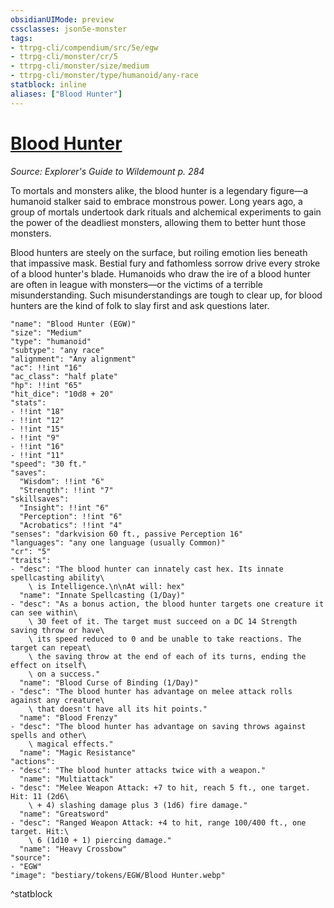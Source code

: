 ```yaml
---
obsidianUIMode: preview
cssclasses: json5e-monster
tags:
- ttrpg-cli/compendium/src/5e/egw
- ttrpg-cli/monster/cr/5
- ttrpg-cli/monster/size/medium
- ttrpg-cli/monster/type/humanoid/any-race
statblock: inline
aliases: ["Blood Hunter"]
---
```

# [Blood Hunter](3-Compendium\CLI\bestiary\humanoid/blood-hunter-egw.md)
*Source: Explorer's Guide to Wildemount p. 284*  

To mortals and monsters alike, the blood hunter is a legendary figure—a humanoid stalker said to embrace monstrous power. Long years ago, a group of mortals undertook dark rituals and alchemical experiments to gain the power of the deadliest monsters, allowing them to better hunt those monsters.

Blood hunters are steely on the surface, but roiling emotion lies beneath that impassive mask. Bestial fury and fathomless sorrow drive every stroke of a blood hunter's blade. Humanoids who draw the ire of a blood hunter are often in league with monsters—or the victims of a terrible misunderstanding. Such misunderstandings are tough to clear up, for blood hunters are the kind of folk to slay first and ask questions later.

```statblock
"name": "Blood Hunter (EGW)"
"size": "Medium"
"type": "humanoid"
"subtype": "any race"
"alignment": "Any alignment"
"ac": !!int "16"
"ac_class": "half plate"
"hp": !!int "65"
"hit_dice": "10d8 + 20"
"stats":
- !!int "18"
- !!int "12"
- !!int "15"
- !!int "9"
- !!int "16"
- !!int "11"
"speed": "30 ft."
"saves":
  "Wisdom": !!int "6"
  "Strength": !!int "7"
"skillsaves":
  "Insight": !!int "6"
  "Perception": !!int "6"
  "Acrobatics": !!int "4"
"senses": "darkvision 60 ft., passive Perception 16"
"languages": "any one language (usually Common)"
"cr": "5"
"traits":
- "desc": "The blood hunter can innately cast hex. Its innate spellcasting ability\
    \ is Intelligence.\n\nAt will: hex"
  "name": "Innate Spellcasting (1/Day)"
- "desc": "As a bonus action, the blood hunter targets one creature it can see within\
    \ 30 feet of it. The target must succeed on a DC 14 Strength saving throw or have\
    \ its speed reduced to 0 and be unable to take reactions. The target can repeat\
    \ the saving throw at the end of each of its turns, ending the effect on itself\
    \ on a success."
  "name": "Blood Curse of Binding (1/Day)"
- "desc": "The blood hunter has advantage on melee attack rolls against any creature\
    \ that doesn't have all its hit points."
  "name": "Blood Frenzy"
- "desc": "The blood hunter has advantage on saving throws against spells and other\
    \ magical effects."
  "name": "Magic Resistance"
"actions":
- "desc": "The blood hunter attacks twice with a weapon."
  "name": "Multiattack"
- "desc": "Melee Weapon Attack: +7 to hit, reach 5 ft., one target. Hit: 11 (2d6\
    \ + 4) slashing damage plus 3 (1d6) fire damage."
  "name": "Greatsword"
- "desc": "Ranged Weapon Attack: +4 to hit, range 100/400 ft., one target. Hit:\
    \ 6 (1d10 + 1) piercing damage."
  "name": "Heavy Crossbow"
"source":
- "EGW"
"image": "bestiary/tokens/EGW/Blood Hunter.webp"
```
^statblock